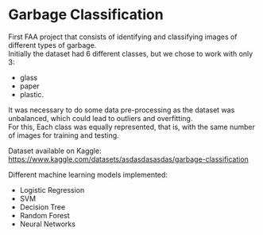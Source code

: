 # Garbage Classification

First FAA project that consists of identifying and classifying images of different types of garbage. <br>Initially the dataset had 6 different classes, but we chose to work with only 3:
 - glass
 - paper
 - plastic.

It was necessary to do some data pre-processing as the dataset was unbalanced, which could lead to outliers and overfitting. <br>
For this, Each class was equally represented, that is, with the same number of images for training and testing.

Dataset available on Kaggle: <br>
https://www.kaggle.com/datasets/asdasdasasdas/garbage-classification

Different machine learning models implemented:
 - Logistic Regression
 - SVM
 - Decision Tree
 - Random Forest
 - Neural Networks
